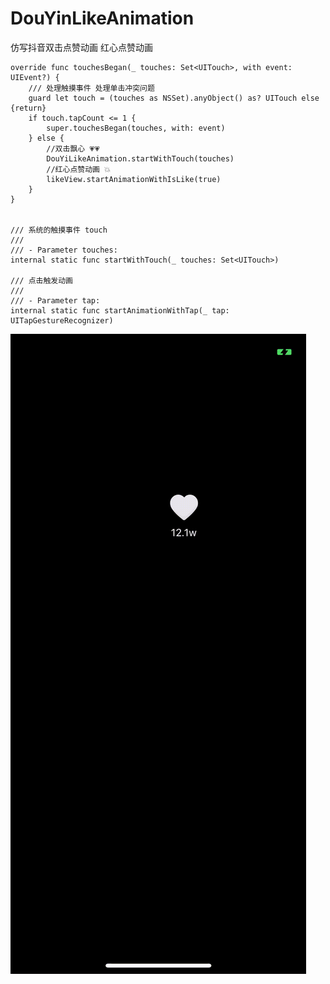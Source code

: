 # DouYinLikeAnimation
仿写抖音双击点赞动画  红心点赞动画 

    override func touchesBegan(_ touches: Set<UITouch>, with event: UIEvent?) {
        /// 处理触摸事件 处理单击冲突问题
        guard let touch = (touches as NSSet).anyObject() as? UITouch else {return}
        if touch.tapCount <= 1 {
            super.touchesBegan(touches, with: event)
        } else {
            //双击飘心 💗💗
            DouYiLikeAnimation.startWithTouch(touches)
            //红心点赞动画 💥 
            likeView.startAnimationWithIsLike(true)
        }
    }
    
    
    /// 系统的触摸事件 touch
    ///
    /// - Parameter touches:
    internal static func startWithTouch(_ touches: Set<UITouch>)

    /// 点击触发动画
    ///
    /// - Parameter tap:
    internal static func startAnimationWithTap(_ tap: UITapGestureRecognizer)
   
![Image text](https://github.com/sinorychan/DouYinLikeAnimation/blob/master/%E5%BF%83%E5%8A%A8%E7%94%BB.gif)
